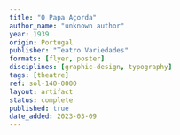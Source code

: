 ```yaml
---
title: "O Papa Açorda"
author_name: "unknown author"
year: 1939
origin: Portugal
publisher: "Teatro Variedades"
formats: [flyer, poster]
disciplines: [graphic-design, typography]
tags: [theatre]
ref: sol-140-0000
layout: artifact
status: complete
published: true
date_added: 2023-03-09
---
```

